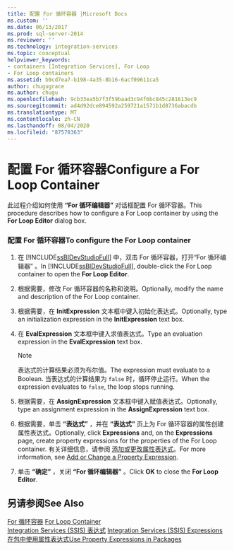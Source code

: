 ```yaml
---
title: 配置 For 循环容器 |Microsoft Docs
ms.custom: ''
ms.date: 06/13/2017
ms.prod: sql-server-2014
ms.reviewer: ''
ms.technology: integration-services
ms.topic: conceptual
helpviewer_keywords:
- containers [Integration Services], For Loop
- For Loop containers
ms.assetid: b9cd7ea7-b198-4a35-8b16-6acf09611ca5
author: chugugrace
ms.author: chugu
ms.openlocfilehash: 9cb33ea5b7f3f59baad3c94f6bc845c281613ec9
ms.sourcegitcommit: ad4d92dce894592a259721a1571b1d8736abacdb
ms.translationtype: MT
ms.contentlocale: zh-CN
ms.lasthandoff: 08/04/2020
ms.locfileid: "87578363"
---
```

# <a name="configure-a-for-loop-container"></a><span data-ttu-id="0d1bf-102">配置 For 循环容器</span><span class="sxs-lookup"><span data-stu-id="0d1bf-102">Configure a For Loop Container</span></span>
  <span data-ttu-id="0d1bf-103">此过程介绍如何使用 **“For 循环编辑器”** 对话框配置 For 循环容器。</span><span class="sxs-lookup"><span data-stu-id="0d1bf-103">This procedure describes how to configure a For Loop container by using the **For Loop Editor** dialog box.</span></span>  
  
### <a name="to-configure-the-for-loop-container"></a><span data-ttu-id="0d1bf-104">配置 For 循环容器</span><span class="sxs-lookup"><span data-stu-id="0d1bf-104">To configure the For Loop container</span></span>  
  
1.  <span data-ttu-id="0d1bf-105">在 [!INCLUDE[ssBIDevStudioFull](../includes/ssbidevstudiofull-md.md)] 中，双击 For 循环容器，打开“For 循环编辑器”  。</span><span class="sxs-lookup"><span data-stu-id="0d1bf-105">In [!INCLUDE[ssBIDevStudioFull](../includes/ssbidevstudiofull-md.md)], double-click the For Loop container to open the **For Loop Editor**.</span></span>  
  
2.  <span data-ttu-id="0d1bf-106">根据需要，修改 For 循环容器的名称和说明。</span><span class="sxs-lookup"><span data-stu-id="0d1bf-106">Optionally, modify the name and description of the For Loop container.</span></span>  
  
3.  <span data-ttu-id="0d1bf-107">根据需要，在 **InitExpression** 文本框中键入初始化表达式。</span><span class="sxs-lookup"><span data-stu-id="0d1bf-107">Optionally, type an initialization expression in the **InitExpression** text box.</span></span>  
  
4.  <span data-ttu-id="0d1bf-108">在 **EvalExpression** 文本框中键入求值表达式。</span><span class="sxs-lookup"><span data-stu-id="0d1bf-108">Type an evaluation expression in the **EvalExpression** text box.</span></span>  
  
    > [!NOTE]  
    >  <span data-ttu-id="0d1bf-109">表达式的计算结果必须为布尔值。</span><span class="sxs-lookup"><span data-stu-id="0d1bf-109">The expression must evaluate to a Boolean.</span></span> <span data-ttu-id="0d1bf-110">当表达式的计算结果为 `false` 时，循环停止运行。</span><span class="sxs-lookup"><span data-stu-id="0d1bf-110">When the expression evaluates to `false`, the loop stops running.</span></span>  
  
5.  <span data-ttu-id="0d1bf-111">根据需要，在 **AssignExpression** 文本框中键入赋值表达式。</span><span class="sxs-lookup"><span data-stu-id="0d1bf-111">Optionally, type an assignment expression in the **AssignExpression** text box.</span></span>  
  
6.  <span data-ttu-id="0d1bf-112">根据需要，单击 **“表达式”** ，并在 **“表达式”** 页上为 For 循环容器的属性创建属性表达式。</span><span class="sxs-lookup"><span data-stu-id="0d1bf-112">Optionally, click **Expressions** and, on the **Expressions** page, create property expressions for the properties of the For Loop container.</span></span> <span data-ttu-id="0d1bf-113">有关详细信息，请参阅 [添加或更改属性表达式](expressions/add-or-change-a-property-expression.md)。</span><span class="sxs-lookup"><span data-stu-id="0d1bf-113">For more information, see [Add or Change a Property Expression](expressions/add-or-change-a-property-expression.md).</span></span>  
  
7.  <span data-ttu-id="0d1bf-114">单击 **“确定”** ，关闭 **“For 循环编辑器”** 。</span><span class="sxs-lookup"><span data-stu-id="0d1bf-114">Click **OK** to close the **For Loop Editor**.</span></span>  
  
## <a name="see-also"></a><span data-ttu-id="0d1bf-115">另请参阅</span><span class="sxs-lookup"><span data-stu-id="0d1bf-115">See Also</span></span>  
 <span data-ttu-id="0d1bf-116">[For 循环容器](control-flow/for-loop-container.md) </span><span class="sxs-lookup"><span data-stu-id="0d1bf-116">[For Loop Container](control-flow/for-loop-container.md) </span></span>  
 <span data-ttu-id="0d1bf-117">[Integration Services &#40;SSIS&#41; 表达式](expressions/integration-services-ssis-expressions.md) </span><span class="sxs-lookup"><span data-stu-id="0d1bf-117">[Integration Services &#40;SSIS&#41; Expressions](expressions/integration-services-ssis-expressions.md) </span></span>  
 [<span data-ttu-id="0d1bf-118">在包中使用属性表达式</span><span class="sxs-lookup"><span data-stu-id="0d1bf-118">Use Property Expressions in Packages</span></span>](expressions/use-property-expressions-in-packages.md)  
  
  
